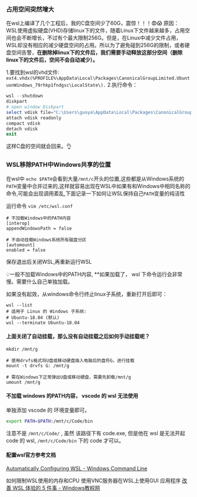 ### 占用空间突然增大
在wsl上编译了几个工程后，我的C盘空间少了60G，震惊！！！😨😱
原因：
WSL使用虚拟硬盘(VHD)存储linux下的文件，随着Linux下文件越来越多，占用空间也会不断增长，不过有个最大限制256G。但是，在Linux中减少文件占用，WSL却没有相应的减少硬盘空间的占用。所以为了避免碰到256G的限制，或者硬盘空间告警，**在删除掉linux下的文件后，我们需要手动释放这部分空间（删除linux下的文件后，空间不会自动减少）。**

1.要找到wsl的vhd文件: `ext4.vhdx(%PROFILE%\AppData\Local\Packages\CanonicalGroupLimited.UbuntuonWindows_79rhkp1fndgsc\LocalState\).`
2.执行命令：
```powershell
wsl --shutdown
diskpart
# open window Diskpart
select vdisk file="C:\Users\guoya\AppData\Local\Packages\CanonicalGroupLimited.UbuntuonWindows_79rhkp1fndgsc\LocalState\ext4.vhdx"
attach vdisk readonly
compact vdisk
detach vdisk
exit
```
这样C盘的空间就会回来。👌

### WSL移除PATH中Windows共享的位置
在wsl中 `echo $PATH`会看到大量`/mnt/c`开头的位置,这些都是从Windows系统的`PATH`变量中合并过来的,这样就容易出现在WSL中如果有和Windows中相同名称的命令,可能会出现调用紊乱,下面记录一下如何让WSL保持自己`PATH`变量的纯洁性

运行命令 `vim /etc/wsl.conf`
```
# 不加载Windows中的PATH内容
[interop]
appendWindowsPath = false

# 不自动挂载Windows系统所有磁盘分区
[automount]
enabled = false
```
保存退出后关闭WSL,再重新运行WSL 

💡一般不加载Windows中的PATH内容, **如果加载了， wsl 下命令运行会非常慢。需要什么自己单独加载。

如果没有起效，从windows命令行终止linux子系统，重新打开后即可：
```
wsl --list
# 适用于 Linux 的 Windows 子系统:
# Ubuntu-18.04 (默认)
wsl --terminate Ubuntu-18.04
```

#### 上面关闭了自动挂载，**那么没有自动挂载之后如何手动挂载呢？**
```
mkdir /mnt/g

# 使用drvfs格式将U盘或移动硬盘插入电脑后的盘符G，进行挂载
mount -t drvfs G: /mnt/g

# 需在Windows下正常弹出U盘或移动硬盘，需要先卸载/mnt/g
umount /mnt/g
```

#### 不加载 windows 的PATH内容， vscode 的 wsl 无法使用
单独添加 vscode 的 环境变量即可。
```bash
export PATH=$PATH:/mnt/c/Code/bin
```

注意不是 `/mnt/c/Code/` , 虽然 该路径下有 code.exe, 但是他在 wsl 是无法开起 code 的 wsl, `/mnt/c/Code/bin` 下的 code 才可以。


#### 配置wsl官方参考文档
[Automatically Configuring WSL - Windows Command Line](https://devblogs.microsoft.com/commandline/automatically-configuring-wsl/)

如何限制WSL使用的内存和CPU
使用VNC服务器在WSL上使用GUI 应用程序
[改善 WSL 体验的 5 件事 - Windows教程网](https://rishivoice.com/post/45874.html)